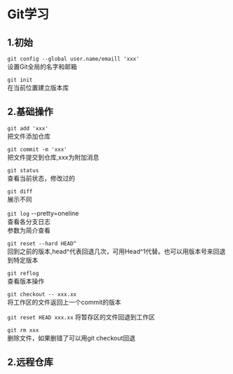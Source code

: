# Git学习

## 1.初始

`git config --global user.name/emaill 'xxx' `  
设置Git全局的名字和邮箱  

`git init`  
在当前位置建立版本库  

## 2.基础操作

`git add 'xxx'`  
把文件添加仓库  

`git commit -m 'xxx'`  
把文件提交到仓库,xxx为附加消息  

`git status`  
查看当前状态，修改过的

`git diff`  
展示不同  

`git log`  --pretty=oneline  
查看各分支日志    
参数为简介查看  


`git reset --hard HEAD^`  
回到之前的版本,head^代表回退几次，可用Head^1代替。也可以用版本号来回退到特定版本   

`git reflog`  
查看版本操作  

`git checkout -- xxx.xx`  
将工作区的文件返回上一个commit的版本  

`git reset HEAD xxx.xx`
将暂存区的文件回退到工作区  

`git rm xxx`  
删除文件，如果删错了可以用git checkout回退


## 2.远程仓库 

